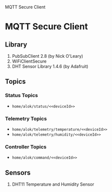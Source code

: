 MQTT Secure Client

# MQTT Secure Client
## Library
1. PubSubClient 2.8 (by Nick O'Leary)
2. WiFiClientSecure 
3. DHT Sensor Library 1.4.6 (by Adafruit)
## Topics
### Status Topics
- `home/alok/status/<<deviceId>>`
### Telemetry Topics
- `home/alok/telemetry/temperature/<<deviceId>>`
- `home/alok/telemetry/humidity/<<deviceId>>`
### Controller Topics
- `home/alok/command/<<deviceId>>`
## Sensors
1. DHT11 Temperature and Humidity Sensor
